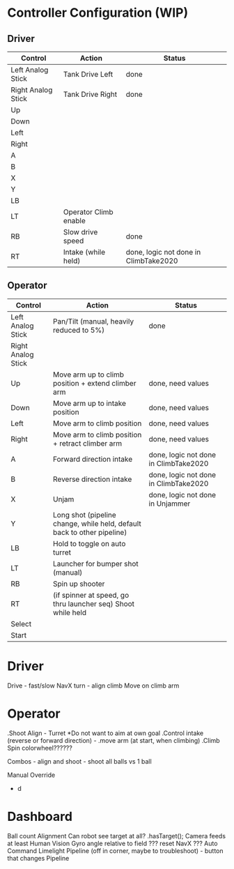 # Controller Configuration (WIP)

## Driver

| Control | Action | Status |
| --- | --- | --- |
| Left Analog Stick  | Tank Drive Left  | done |
| Right Analog Stick | Tank Drive Right | done |
| Up | |
| Down | |
| Left | |
| Right | |
| A | |
| B | |
| X | |
| Y | |
| LB | |
| LT | Operator Climb enable | 
| RB | Slow drive speed | done |
| RT | Intake (while held) | done, logic not done in ClimbTake2020 |

## Operator

| Control | Action | Status |
| --- | --- | --- |
| Left Analog Stick  | Pan/Tilt (manual, heavily reduced to 5%) | done |
| Right Analog Stick |  |
| Up | Move arm up to climb position + extend climber arm | done, need values |
| Down | Move arm up to intake position | done, need values |
| Left | Move arm to climb position | done, need values |
| Right | Move arm to climb position + retract climber arm | done, need values |
| A | Forward direction intake | done, logic not done in ClimbTake2020 |
| B | Reverse direction intake | done, logic not done in ClimbTake2020 |
| X | Unjam | done, logic not done in Unjammer |
| Y | Long shot (pipeline change, while held, default back to other pipeline) | 
| LB | Hold to toggle on auto turret |
| LT | Launcher for bumper shot (manual) |
| RB | Spin up shooter |
| RT | (if spinner at speed, go thru launcher seq) Shoot while held |
| Select |  |
| Start |  |

# Driver
Drive
    - fast/slow
NavX turn 
    - align climb
Move on climb arm

# Operator
.Shoot
Align
    - Turret
        *Do not want to aim at own goal
.Control intake (reverse or forward direction)
    - .move arm (at start, when climbing)
.Climb
Spin colorwheel??????

Combos
    - align and shoot
    - shoot all balls vs 1 ball

Manual Override
- d

# Dashboard
Ball count
Alignment
Can robot see target at all?
    .hasTarget();
Camera feeds
    at least Human Vision
Gyro angle relative to field
??? reset NavX ???
Auto Command
Limelight Pipeline (off in corner, maybe to troubleshoot)
    - button that changes Pipeline


